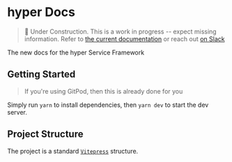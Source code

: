 # hyper Docs

> 🚧 Under Construction. This is a work in progress -- expect missing information. Refer to [the current documentation](https://docs.hyper.io) or reach out [on Slack](https://hyper.io/slack)

The new docs for the hyper Service Framework

## Getting Started

> If you're using GitPod, then this is already done for you

Simply run `yarn` to install dependencies, then `yarn dev` to start the dev server.

## Project Structure

The project is a standard [`Vitepress`](https://vitepress.dev/) structure.
